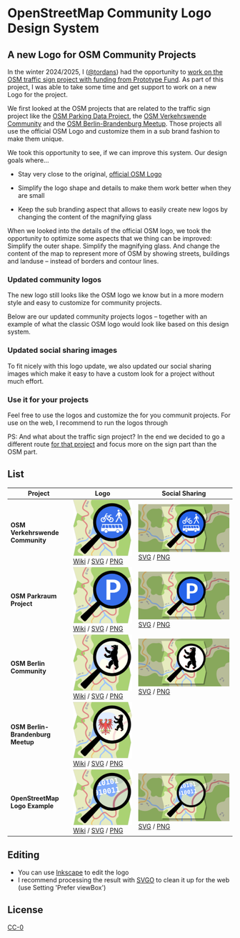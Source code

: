 # OpenStreetMap Community Logo Design System

## A new Logo for OSM Community Projects

In the winter 2024/2025, I ([@tordans](https://www.openstreetmap.org/user/tordans)) had the opportunity to [work on the OSM traffic sign project with funding from Prototype Fund](https://www.osm-verkehrswende.org/traffic-signs/). As part of this project, I was able to take some time and get support to work on a new Logo for the project.

We first looked at the OSM projects that are related to the traffic sign project like the [OSM Parking Data Project](https://parkraum.osm-verkehrswende.org/), the [OSM Verkehrswende Community](https://www.osm-verkehrswende.org/) and the [OSM Berlin-Brandenburg Meetup](https://wiki.openstreetmap.org/wiki/Berlin/Stammtisch). Those projects all use the official OSM Logo and customize them in a sub brand fashion to make them unique.

We took this opportunity to see, if we can improve this system. Our design goals where…

- Stay very close to the original, [official OSM Logo](https://wiki.openstreetmap.org/wiki/File:Public-images-osm_logo.svg)

- Simplify the logo shape and details to make them work better when they are small

- Keep the sub branding aspect that allows to easily create new logos by changing the content of the magnifying glass

When we looked into the details of the official OSM logo, we took the opportunity to optimize some aspects that we thing can be improved: Simplify the outer shape. Simplify the magnifying glass. And change the content of the map to represent more of OSM by showing streets, buildings and landuse – instead of borders and contour lines.

### Updated community logos

The new logo still looks like the OSM logo we know but in a more modern style and easy to customize for community projects.

Below are our updated community projects logos – together with an example of what the classic OSM logo would look like based on this design system.

### Updated social sharing images

To fit nicely with this logo update, we also updated our social sharing images which make it easy to have a custom look for a project without much effort.

### Use it for your projects

Feel free to use the logos and customize the for you communit projects. For use on the web, I recommend to run the logos through

PS: And what about the traffic sign project? In the end we decided to go a different route [for that project](https://trafficsigns.osm-verkehrswende.org/) and focus more on the sign part than the OSM part.

## List

| Project                           | Logo                                                                                                                                                                                                                                      | Social Sharing                                                                                                                                                             |
| --------------------------------- | ----------------------------------------------------------------------------------------------------------------------------------------------------------------------------------------------------------------------------------------- | -------------------------------------------------------------------------------------------------------------------------------------------------------------------------- |
| **OSM Verkehrswende Community**   | ![](./files/osm-verkehrswende-logo-2025.svg) [Wiki](https://wiki.openstreetmap.org/wiki/File:OSMVBerlin.svg) / [SVG](./files/osm-verkehrswende-logo-2025.svg) / [PNG](./files/osm-verkehrswende-logo-2025.png)                            | ![](./files/social-sharing-osm-verkehrswende-2025.svg) [SVG](./files/social-sharing-osm-verkehrswende-2025.svg) / [PNG](./files/social-sharing-osm-verkehrswende-2025.png) |
| **OSM Parkraum Project**          | ![](./files/osm-parkraum-logo-2025.svg) [Wiki](https://wiki.openstreetmap.org/wiki/File:Osm-parkraum-logo-2025.svg) / [SVG](./files/osm-parkraum-logo-2025.svg) / [PNG](./files/osm-parkraum-logo-2025.png)                               | ![](./files/social-sharing-osm-parkraum-2025.svg) [SVG](./files/social-sharing-osm-parkraum-2025.svg) / [PNG](./files/social-sharing-osm-parkraum-2025.png)                |
| **OSM Berlin Community**          | ![](./files/osm-berlin-logo-2025.svg) [Wiki](https://wiki.openstreetmap.org/wiki/File:Logo_Berlin.svg) / [SVG](./files/osm-berlin-logo-2025.svg) / [PNG](./files/osm-berlin-logo-2025.png)                                                | ![](./files/social-sharing-osm-berlin-2025.svg) [SVG](./files/social-sharing-osm-berlin-2025.svg) / [PNG](./files/social-sharing-osm-berlin-2025.png)                      |
| **OSM Berlin-Brandenburg Meetup** | ![](./files/osm-berlin-brandenburg-2025.svg) [Wiki](https://wiki.openstreetmap.org/wiki/File:Logo_BerlinBrandenburg.svg) / [SVG](./files/osm-berlin-brandenburg-2025.svg) / [PNG](./files/osm-berlin-brandenburg-2025.png)                |                                                                                                                                                                            |
| **OpenStreetMap Logo Example**    | ![](./files/osm-openstreetmap-logo-2025.svg) [Wiki](https://wiki.openstreetmap.org/wiki/File:Osm-openstreetmap-community-logo-2025.svg) / [SVG](./files/osm-openstreetmap-logo-2025.svg) / [PNG](./files/osm-openstreetmap-logo-2025.png) | ![](./files/social-sharing-openstreetmap-2025.svg) [SVG](./files/social-sharing-openstreetmap-2025.svg) / [PNG](./files/social-sharing-openstreetmap-2025.png)             |

## Editing

- You can use [Inkscape](https://inkscape.org/release/) to edit the logo
- I recommend processing the result with [SVGO](https://jakearchibald.github.io/svgomg/) to clean it up for the web (use Setting 'Prefer viewBox')

## License

[CC-0](/LICENSE)
